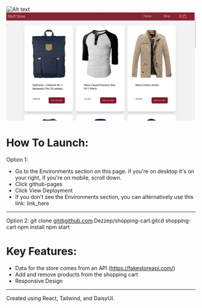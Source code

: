 ![Alt text](/src/projectPhotos/home.png)
![Alt text](/src/projectPhotos/shop.png)

# How To Launch:
Option 1:
- Go to the Environments section on this page. if you're on desktop it's on your right, if you're on mobile, scroll down.
- Click github-pages
- Click View Deployment
- If you don't see the Environments section, you can alternatively use this link: link_here
------
Option 2:
git clone git@github.com:Dezzep/shopping-cart.gitcd shopping-cart
npm install
npm start

# Key Features:
  - Data for the store comes from an API (https://fakestoreapi.com/)
  - Add and remove products from the shopping cart
  - Responsive Design
--------------------------------- 
Created using React, Tailwind, and DaisyUI.